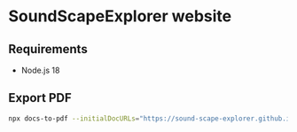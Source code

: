 # SoundScapeExplorer website

## Requirements

- Node.js 18

## Export PDF

```bash
npx docs-to-pdf --initialDocURLs="https://sound-scape-explorer.github.io/docs/intro" --contentSelector="article" --paginationSelector="a.pagination-nav__link.pagination-nav__link--next" --excludeSelectors=".margin-vert--xl a,[class^='tocCollapsible'],.breadcrumbs,.theme-edit-this-page" --coverImage="https://sound-scape-explorer.github.io/img/sse.png" --coverTitle="SoundScapeExplorer"
```
